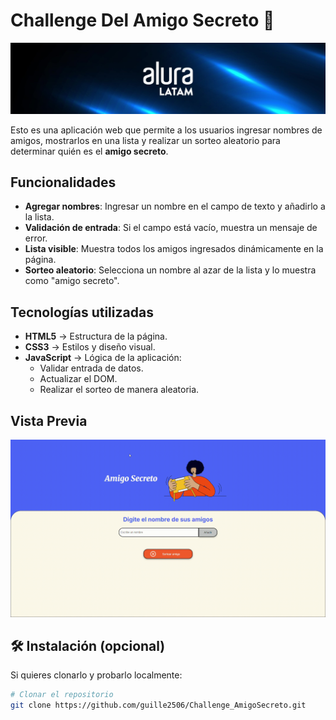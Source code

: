 # Challenge Del Amigo Secreto 🎁

![App Screenshot](assets/AluraLatam.jpeg)

Esto es una aplicación web que permite a los usuarios ingresar nombres de amigos, mostrarlos en una lista 
y realizar un sorteo aleatorio para determinar quién es el **amigo secreto**.


##  Funcionalidades

- **Agregar nombres**: Ingresar un nombre en el campo de texto y añadirlo a la lista.
- **Validación de entrada**: Si el campo está vacío, muestra un mensaje de error.
- **Lista visible**: Muestra todos los amigos ingresados dinámicamente en la página.
- **Sorteo aleatorio**: Selecciona un nombre al azar de la lista y lo muestra como "amigo secreto".

##  Tecnologías utilizadas

- **HTML5** → Estructura de la página.
- **CSS3** → Estilos y diseño visual.
- **JavaScript** → Lógica de la aplicación:
  - Validar entrada de datos.
  - Actualizar el DOM.
  - Realizar el sorteo de manera aleatoria.
 
##  Vista Previa
![App Screenshot](assets/demostracion.gif)


## 🛠 Instalación (opcional)

Si quieres clonarlo y probarlo localmente:

```bash
# Clonar el repositorio
git clone https://github.com/guille2506/Challenge_AmigoSecreto.git
